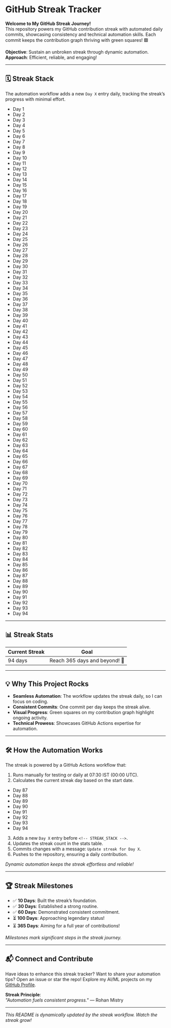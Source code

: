 # GitHub Streak Tracker

**Welcome to My GitHub Streak Journey!**  
This repository powers my GitHub contribution streak with automated daily commits, showcasing consistency and technical automation skills. Each commit keeps the contribution graph thriving with green squares! 🟩  

**Objective**: Sustain an unbroken streak through dynamic automation.  
**Approach**: Efficient, reliable, and engaging!

---

## 🗓️ Streak Stack

The automation workflow adds a new `Day X` entry daily, tracking the streak’s progress with minimal effort.

- Day 1
- Day 2
- Day 3
- Day 4
- Day 5
- Day 6
- Day 7
- Day 8
- Day 9
- Day 10
- Day 11
- Day 12
- Day 13
- Day 14
- Day 15
- Day 16
- Day 17
- Day 18
- Day 19
- Day 20
- Day 21
- Day 22
- Day 23
- Day 24
- Day 25
- Day 26
- Day 27
- Day 28
- Day 29
- Day 30
- Day 31
- Day 32
- Day 33
- Day 34
- Day 35
- Day 36
- Day 37
- Day 38
- Day 39
- Day 40
- Day 41
- Day 42
- Day 43
- Day 44
- Day 45
- Day 46
- Day 47
- Day 48
- Day 49
- Day 50
- Day 51
- Day 52
- Day 53
- Day 54
- Day 55
- Day 56
- Day 57
- Day 58
- Day 59
- Day 60
- Day 61
- Day 62
- Day 63
- Day 64
- Day 65
- Day 66
- Day 67
- Day 68
- Day 69
- Day 70
- Day 71
- Day 72
- Day 73
- Day 74
- Day 75
- Day 76
- Day 77
- Day 78
- Day 79
- Day 80
- Day 81
- Day 82
- Day 83
- Day 84
- Day 85
- Day 86
- Day 87
- Day 88
- Day 89
- Day 90
- Day 91
- Day 92
- Day 93
- Day 94
<!-- STREAK_STACK -->

---

## 📊 Streak Stats

| **Current Streak** | **Goal** |
|--------------------|----------|
| 94 days | Reach 365 days and beyond! 🚀 |

---

## 💡 Why This Project Rocks

- **Seamless Automation**: The workflow updates the streak daily, so I can focus on coding.  
- **Consistent Commits**: One commit per day keeps the streak alive.  
- **Visual Progress**: Green squares on my contribution graph highlight ongoing activity.  
- **Technical Prowess**: Showcases GitHub Actions expertise for automation.

---

## 🛠️ How the Automation Works

The streak is powered by a GitHub Actions workflow that:
1. Runs manually for testing or daily at 07:30 IST (00:00 UTC).
2. Calculates the current streak day based on the start date.
- Day 87
- Day 88
- Day 89
- Day 90
- Day 91
- Day 92
- Day 93
- Day 94
3. Adds a new `Day X` entry before `<!-- STREAK_STACK -->`.
4. Updates the streak count in the stats table.
5. Commits changes with a message: `Update streak for Day X`.
6. Pushes to the repository, ensuring a daily contribution.

*Dynamic automation keeps the streak effortless and reliable!*

---

## 🏆 Streak Milestones

- ✅ **10 Days**: Built the streak’s foundation.
- ✅ **30 Days**: Established a strong routine.
- ✅ **60 Days**: Demonstrated consistent commitment.
- ⏳ **100 Days**: Approaching legendary status!
- ⏳ **365 Days**: Aiming for a full year of contributions!

*Milestones mark significant steps in the streak journey.*

---

## 📬 Connect and Contribute

Have ideas to enhance this streak tracker? Want to share your automation tips? Open an issue or star the repo! Explore my AI/ML projects on my [GitHub Profile](https://github.com/rohanmistry231).

**Streak Principle**:  
*"Automation fuels consistent progress."* — Rohan Mistry

---

*This README is dynamically updated by the streak workflow. Watch the streak grow!*